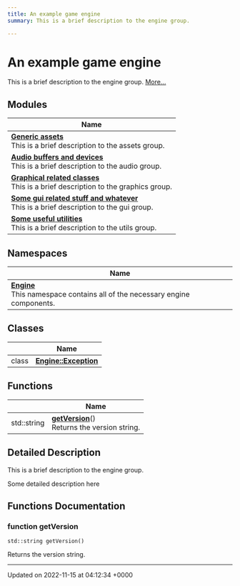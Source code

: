 ```yaml
---
title: An example game engine
summary: This is a brief description to the engine group. 

---
```


# An example game engine

This is a brief description to the engine group.  [More...](#detailed-description)

## Modules

| Name           |
| -------------- |
| **[Generic assets](/modules/group__Assets.md)** <br>This is a brief description to the assets group.  |
| **[Audio buffers and devices](/modules/group__Audio.md)** <br>This is a brief description to the audio group.  |
| **[Graphical related classes](/modules/group__Graphics.md)** <br>This is a brief description to the graphics group.  |
| **[Some gui related stuff and whatever](/modules/group__Gui.md)** <br>This is a brief description to the gui group.  |
| **[Some useful utilities](/modules/group__Utils.md)** <br>This is a brief description to the utils group.  |

## Namespaces

| Name           |
| -------------- |
| **[Engine](/namespaces/namespaceEngine.md)** <br>This namespace contains all of the necessary engine components.  |

## Classes

|                | Name           |
| -------------- | -------------- |
| class | **[Engine::Exception](/classes/classEngine_1_1Exception.md)**  |

## Functions

|                | Name           |
| -------------- | -------------- |
| std::string | **[getVersion](/modules/group__Engine.md#function-getversion)**()<br>Returns the version string.  |

## Detailed Description

This is a brief description to the engine group. 

Some detailed description here 


## Functions Documentation

### function getVersion

```
std::string getVersion()
```

Returns the version string. 





-------------------------------

Updated on 2022-11-15 at 04:12:34 +0000